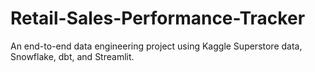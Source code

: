 # Retail-Sales-Performance-Tracker
An end-to-end data engineering project using Kaggle Superstore data, Snowflake, dbt, and Streamlit.
